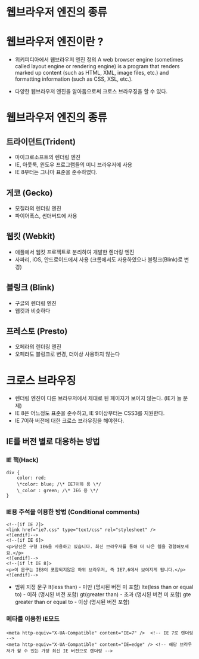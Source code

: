 웹브라우저 엔진의 종류
================

# 웹브라우저 엔진이란 ?
* 위키피디아에서 웹브라우저 엔진 정의
    A web browser engine (sometimes called layout engine or rendering engine) is a program that renders marked up content (such as HTML, XML, image files, etc.) and formatting information (such as CSS, XSL, etc.).

* 다양한 웹브라우저 엔진을 알아둠으로써 크로스 브라우징을 할 수 있다.

# 웹브라우저 엔진의 종류
## 트라이던트(Trident)
* 마이크로소프트의 렌더링 엔진
* IE, 아웃룩, 윈도우 프로그램들의 미니 브라우저에 사용
* IE 8부터는 그나마 표준을 준수하였다.

## 게코 (Gecko)
* 모질라의 렌더링 엔진
* 파이어폭스, 썬더버드에 사용

## 웹킷 (Webkit)
* 애플에서 웹킷 프로젝트로 분리하여 개발한 렌더링 엔진
* 사파리, iOS, 안드로이드에서 사용 (크롬에서도 사용하였으나 블링크(Blink)로 변경)

## 블링크 (Blink)
* 구글의 렌더링 엔진
* 웹킷과 비슷하다

## 프레스토 (Presto)
* 오페라의 렌더링 엔진
* 오페라도 블링크로 변경, 더이상 사용하지 않는다

# 크로스 브라우징
* 렌더링 엔진이 다른 브라우저에서 제대로 된 페이지가 보이지 않는다. (IE가 늘 문제)
* IE 8은 어느정도 표준을 준수하고, IE 9이상부터는 CSS3를 지원한다.
* IE 7이하 버전에 대한 크로스 브라우징을 해야한다.

## IE를 버전 별로 대응하는 방법
### IE 핵(Hack)
    div {
        color: red;
        \*color: blue; /\* IE7이하 용 \*/
        \_color : green; /\* IE6 용 \*/
    }

### IE용 주석을 이용한 방법 (Conditional comments)
    <!--[if IE 7]>
    <link href="ie7.css" type="text/css" rel="stylesheet" />
    <![endif]-->
    <!--[if IE 6]>
    <p>당신은 구형 IE6을 사용하고 있습니다. 최신 브라우저를 통해 더 나은 웹을 경험해보세요.</p>
    <![endif]-->
    <!--[if lt IE 8]>
    <p>이 문구는 IE8이 포함되지않은 하위 브라우저, 즉 IE7,6에서 보여지게 됩니다.</p>
    <![endif]-->

* 범위 지정 문구
    lt(less than) - 미만 (명시된 버전 미 포함)
    lte(less than or equal to) - 이하 (명시된 버전 포함)
    gt(greater than) - 초과 (명시된 버전 미 포함)
    gte
    greater than or equal to - 이상 (명시된 버전 포함)

### 메타를 이용한 IE모드
    <meta http-equiv="X-UA-Compatible" content="IE=7" />  <!-- IE 7로 렌더링 -->
    <meta http-equiv="X-UA-Compatible" content="IE=edge" /> <!-- 해당 브라우저가 할 수 있는 가장 최신 IE 버전으로 렌더링 -->
